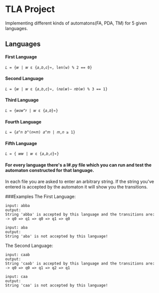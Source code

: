 # TLA Project
Implementing different kinds of automatons(FA, PDA, TM) for 5 given languages.


## Languages
#### First Language
    𝐿 = {𝑤 | 𝑤 ε {𝑎,𝑏,𝑐}∗, len(w) % 2 == 0}
#### Second Language
    𝐿 = {𝑤 | 𝑤 ε {𝑎,𝑏,𝑐}∗, (𝑛𝑎(𝑤)− 𝑛𝑏(𝑤) % 3 == 1}
#### Third Language
    𝐿 = {𝑤𝑐𝑤^𝑟 | 𝑤 ε {𝑎,𝑏}∗}
#### Fourth Language
    𝐿 = {𝑎^𝑛 𝑏^(𝑛+𝑚) 𝑎^𝑚 | 𝑚,𝑛 ≥ 1}
#### Fifth Language
    𝐿 = { 𝑤𝑤 | 𝑤 ε {𝑎,𝑏,𝑐}∗}

#### For every language there's a l#.py file which you can run and test the automaton constructed for that language.
In each file you are asked to enter an arbitrary string. 
If the string you've entered is accepted by the automaton it will show you the transitions.

###Examples
The First Language:
    
    input: abba
    output:
    String 'abba' is accepted by this language and the transitions are:
    -> q0 => q1 => q0 => q1 => q0 
    
    input: aba
    output:
    String 'aba' is not accepted by this language!
    
The Second Language:
    
    input: caab
    output:
    String 'caab' is accepted by this language and the transitions are:
    -> q0 => q0 => q1 => q2 => q1
    
    input: caa
    output:
    String 'caa' is not accepted by this language!

